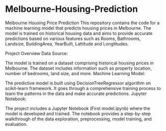 # Melbourne-Housing-Prediction

Melbourne Housing Price Prediction
This repository contains the code for a machine learning model that predicts housing prices in Melbourne. The model is trained on historical housing data and aims to provide accurate predictions based on various features such as Rooms, Bathrooms, Landsize, BuildingArea, YearBuilt, Lattitude and Longtitudes.

Project Overview
Data Source:

The model is trained on a dataset comprising historical housing prices in Melbourne. The dataset includes information such as property location, number of bedrooms, land size, and more.
Machine Learning Model:

The predictive model is built using DecisionTreeRegressor algorithm on scikit-learn framework. It goes through a comprehensive training process to learn the patterns in the data and make accurate predictions.
Jupyter Notebook:

The project includes a Jupyter Notebook (First model.ipynb) where the model is developed and trained. The notebook provides a step-by-step walkthrough of the data exploration, preprocessing, model training, and evaluation.
